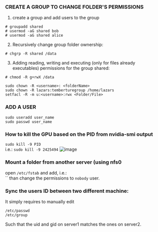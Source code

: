 ### CREATE A GROUP TO CHANGE FOLDER'S PERMISSIONS
1. create a group and add users to the group
```
# groupadd shared
# usermod -aG shared bob
# usermod -aG shared alice
 ```
2. Recursively change group folder ownership:
 ```
 # chgrp -R shared /data
 ```
3. Adding reading, writing and executing (only for files already executables) permissions for the group shared:
 ```
 # chmod -R g+rwX /data
 ```

 ```
sudo chown -R <username>: <folderName>
sudo chown -R lazars:temberturegroup /home/lazars
setfacl -R -m u:<username>:rwx <Folder/File>
 ```
### ADD A USER
```
sudo useradd user_name
sudo passwd user_name
```
### How to kill the GPU based on the PID from nvidia-smi output 
`sudo kill -9 PID`  
i.e.: `sudo kill -9 2425494`
![image](https://github.com/Ch-rode/snippets/assets/61243245/4f05fe6b-bae9-4247-869e-41f6f0dcb977)

### Mount a folder from another server (using nfs0 
open `/etc/fstab` and add, i.e.:  
``
than change the permissions to `nobody` user.

### Sync the users ID between two different machine: 
It simply requires to manually edit
```
/etc/passwd
/etc/group
```
Such that the uid and gid on server1 matches the ones on server2. 
